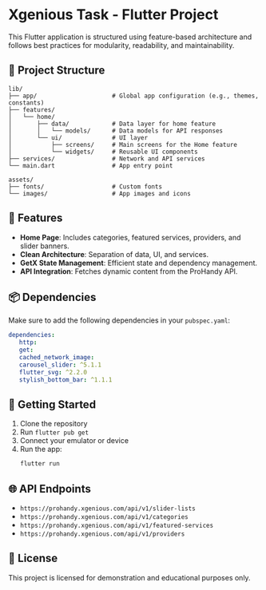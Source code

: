 # Xgenious Task - Flutter Project

This Flutter application is structured using feature-based architecture and follows best practices for modularity, readability, and maintainability.

## 📁 Project Structure

```
lib/
├── app/                     # Global app configuration (e.g., themes, constants)
├── features/
│   └── home/
│       ├── data/            # Data layer for home feature
│       │   └── models/      # Data models for API responses
│       └── ui/              # UI layer
│           ├── screens/     # Main screens for the Home feature
│           └── widgets/     # Reusable UI components
├── services/                # Network and API services
└── main.dart                # App entry point

assets/
├── fonts/                   # Custom fonts
└── images/                  # App images and icons
```

## 🔧 Features

- **Home Page**: Includes categories, featured services, providers, and slider banners.
- **Clean Architecture**: Separation of data, UI, and services.
- **GetX State Management**: Efficient state and dependency management.
- **API Integration**: Fetches dynamic content from the ProHandy API.

## 📦 Dependencies

Make sure to add the following dependencies in your `pubspec.yaml`:

```yaml
dependencies:
   http:
   get:
   cached_network_image:
   carousel_slider: ^5.1.1
   flutter_svg: ^2.2.0
   stylish_bottom_bar: ^1.1.1
```

## 🚀 Getting Started

1. Clone the repository
2. Run `flutter pub get`
3. Connect your emulator or device
4. Run the app:  
   ```bash
   flutter run
   ```

## 🌐 API Endpoints

- `https://prohandy.xgenious.com/api/v1/slider-lists`
- `https://prohandy.xgenious.com/api/v1/categories`
- `https://prohandy.xgenious.com/api/v1/featured-services`
- `https://prohandy.xgenious.com/api/v1/providers`

## 📄 License

This project is licensed for demonstration and educational purposes only.
